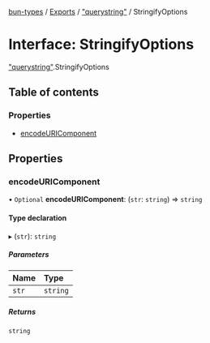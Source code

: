 [bun-types](https://oven-sh.github.io/bun-types/README.md) / [Exports](https://oven-sh.github.io/bun-types/modules.md) / ["querystring"](https://oven-sh.github.io/bun-types/modules/querystring_.md) / StringifyOptions

# Interface: StringifyOptions

["querystring"](https://oven-sh.github.io/bun-types/modules/querystring_.md).StringifyOptions

## Table of contents

### Properties

- [encodeURIComponent](https://oven-sh.github.io/bun-types/interfaces/querystring_.StringifyOptions.md#encodeuricomponent)

## Properties

### encodeURIComponent

• `Optional` **encodeURIComponent**: (`str`: `string`) => `string`

#### Type declaration

▸ (`str`): `string`

##### Parameters

| Name | Type |
| :------ | :------ |
| `str` | `string` |

##### Returns

`string`

